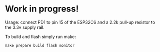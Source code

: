 # Work in progress!

Usage: connect PD1 to pin 15 of the ESP32C6 and a 2.2k pull-up resistor to the 3.3v supply rail.



To build and flash simply run make:

```
make prepare build flash monitor
```
